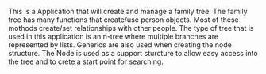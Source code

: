This is a Application that will create and manage a family tree.
The family tree has many functions that create/use person objects.
Most of these mothods create/set relationships with other people.
The type of tree that is used in this application is an n-tree where multiple branches are represented by lists.
Generics are also used when creating the node structure.
The Node is used as a support sturcture to allow easy access into the tree and to crete a start point for searching.
